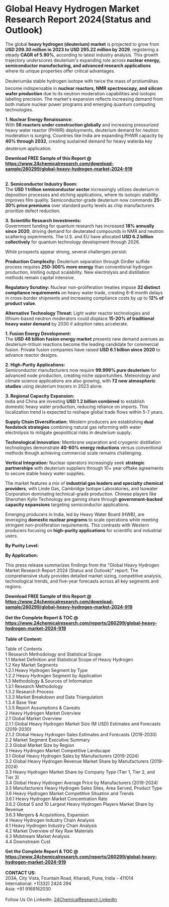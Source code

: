 <h1>Global Heavy Hydrogen Market Research Report 2024(Status and Outlook)</h1><p>The global <strong>heavy hydrogen (deuterium) market</strong> is projected to grow from <strong>USD 209.30 million in 2023 to USD 295.22 million by 2029</strong>, registering a steady <strong>CAGR of 5.90%</strong>, according to latest industry analysis. This growth trajectory underscores deuterium's expanding role across <strong>nuclear energy, semiconductor manufacturing, and advanced research applications</strong> where its unique properties offer critical advantages.</p><p>Deuteriumâa stable hydrogen isotope with twice the mass of protiumâhas become indispensable in <strong>nuclear reactors, NMR spectroscopy, and silicon wafer production</strong> due to its neutron moderation capabilities and isotopic labeling precision. The market's expansion reflects increasing demand from both mature nuclear power programs and emerging quantum computing technologies.</p><p><strong>1. Nuclear Energy Renaissance:</strong><br>
With <strong>56 reactors under construction globally</strong> and increasing pressurized heavy water reactor (PHWR) deployments, deuterium demand for neutron moderation is surging. Countries like India are expanding PHWR capacity by <strong>40% through 2032</strong>, creating sustained demand for heavy waterâa key deuterium application.</p><div><b>Download FREE Sample of this Report @ 
            <a href="https://www.24chemicalresearch.com/download-sample/260299/global-heavy-hydrogen-market-2024-919">
            https://www.24chemicalresearch.com/download-sample/260299/global-heavy-hydrogen-market-2024-919</a></b></div><br><p><strong>2. Semiconductor Industry Boom:</strong><br>
The <strong>USD 1 trillion semiconductor sector</strong> increasingly utilizes deuterium in deposition processes and etching applications, where its isotopic stability improves film quality. Semiconductor-grade deuterium now commands <strong>25-30% price premiums</strong> over standard purity levels as chip manufacturers prioritize defect reduction.</p><p><strong>3. Scientific Research Investments:</strong><br>
Government funding for quantum research has increased <strong>18% annually since 2020</strong>, driving demand for deuterated compounds in NMR and neutron scattering experiments. The U.S. and EU have allocated <strong>USD 6.2 billion collectively</strong> for quantum technology development through 2026.</p><p>While prospects appear strong, several challenges persist:</p><p><strong>Production Complexity:</strong> Deuterium separation through Girdler sulfide process requires <strong>250-300% more energy</strong> than conventional hydrogen production, limiting output scalability. New electrolysis and distillation methods remain capital intensive.</p><p><strong>Regulatory Scrutiny:</strong> Nuclear non-proliferation treaties impose <strong>32 distinct compliance requirements</strong> on heavy water trade, creating 6-8 month delays in cross-border shipments and increasing compliance costs by up to <strong>12% of product value</strong>.</p><p><strong>Alternative Technology Threat:</strong> Light water reactor technologies and lithium-based neutron moderators could displace <strong>15-20% of traditional heavy water demand</strong> by 2030 if adoption rates accelerate.</p><p><strong>1. Fusion Energy Development:</strong><br>
The <strong>USD 48 billion fusion energy market</strong> presents new demand avenues as deuterium-tritium reactions become the leading candidate for commercial fusion. Private fusion companies have raised <strong>USD 6.1 billion since 2020</strong> to advance reactor designs.</p><p><strong>2. High-Purity Applications:</strong><br>
Semiconductor manufacturers now require <strong>99.999% pure deuterium</strong> for advanced node production, creating niche opportunities. Meteorology and climate science applications are also growing, with <strong>72 new atmospheric studies</strong> using deuterium tracers in 2023 alone.</p><p><strong>3. Regional Capacity Expansion:</strong><br>
India and China are investing <strong>USD 1.2 billion combined</strong> to establish domestic heavy water production, reducing reliance on imports. This localization trend is expected to reshape global trade flows within 5-7 years.</p><p><strong>Supply Chain Diversification:</strong> Western producers are establishing <strong>dual feedstock strategies</strong> combining natural gas reforming with water electrolysis to mitigate geopolitical risks in deuterium supply.</p><p><strong>Technological Innovation:</strong> Membrane separation and cryogenic distillation technologies demonstrate <strong>40-60% energy reductions</strong> versus conventional methods though achieving commercial scale remains challenging.</p><p><strong>Vertical Integration:</strong> Nuclear operators increasingly seek <strong>strategic partnerships</strong> with deuterium suppliers through 10+ year offtake agreements to secure stable heavy water supplies.</p><p>The market features a mix of <strong>industrial gas leaders and specialty chemical providers</strong>, with Linde Gas, Cambridge Isotope Laboratories, and Isowater Corporation dominating technical-grade production. Chinese players like Shenzhen Kylin Technology are gaining share through <strong>government-backed capacity expansions</strong> targeting semiconductor applications.</p><p>Emerging producers in India, led by Heavy Water Board (HWB), are leveraging <strong>domestic nuclear programs</strong> to scale operations while meeting stringent non-proliferation requirements. This contrasts with Western producers focusing on <strong>high-purity applications</strong> for scientific and industrial users.</p><p><strong>By Purity Level:</strong></p><p><strong>By Application:</strong></p><p>This press release summarizes findings from the "Global Heavy Hydrogen Market Research Report 2024 (Status and Outlook)" report. The comprehensive study provides detailed market sizing, competitive analysis, technological trends, and five-year forecasts across all key segments and regions.</p><div><b>Download FREE Sample of this Report @ 
            <a href="https://www.24chemicalresearch.com/download-sample/260299/global-heavy-hydrogen-market-2024-919">
            https://www.24chemicalresearch.com/download-sample/260299/global-heavy-hydrogen-market-2024-919</a></b></div><br><div><b>Get the Complete Report & TOC @ 
            <a href="https://www.24chemicalresearch.com/reports/260299/global-heavy-hydrogen-market-2024-919">
            https://www.24chemicalresearch.com/reports/260299/global-heavy-hydrogen-market-2024-919</a></b></div><br>
            <b>Table of Content:</b><p>Table of Contents<br />
1 Research Methodology and Statistical Scope<br />
1.1 Market Definition and Statistical Scope of Heavy Hydrogen<br />
1.2 Key Market Segments<br />
1.2.1 Heavy Hydrogen Segment by Type<br />
1.2.2 Heavy Hydrogen Segment by Application<br />
1.3 Methodology & Sources of Information<br />
1.3.1 Research Methodology<br />
1.3.2 Research Process<br />
1.3.3 Market Breakdown and Data Triangulation<br />
1.3.4 Base Year<br />
1.3.5 Report Assumptions & Caveats<br />
2 Heavy Hydrogen Market Overview<br />
2.1 Global Market Overview<br />
2.1.1 Global Heavy Hydrogen Market Size (M USD) Estimates and Forecasts (2019-2030)<br />
2.1.2 Global Heavy Hydrogen Sales Estimates and Forecasts (2019-2030)<br />
2.2 Market Segment Executive Summary<br />
2.3 Global Market Size by Region<br />
3 Heavy Hydrogen Market Competitive Landscape<br />
3.1 Global Heavy Hydrogen Sales by Manufacturers (2019-2024)<br />
3.2 Global Heavy Hydrogen Revenue Market Share by Manufacturers (2019-2024)<br />
3.3 Heavy Hydrogen Market Share by Company Type (Tier 1, Tier 2, and Tier 3)<br />
3.4 Global Heavy Hydrogen Average Price by Manufacturers (2019-2024)<br />
3.5 Manufacturers Heavy Hydrogen Sales Sites, Area Served, Product Type<br />
3.6 Heavy Hydrogen Market Competitive Situation and Trends<br />
3.6.1 Heavy Hydrogen Market Concentration Rate<br />
3.6.2 Global 5 and 10 Largest Heavy Hydrogen Players Market Share by Revenue<br />
3.6.3 Mergers & Acquisitions, Expansion<br />
4 Heavy Hydrogen Industry Chain Analysis<br />
4.1 Heavy Hydrogen Industry Chain Analysis<br />
4.2 Market Overview of Key Raw Materials<br />
4.3 Midstream Market Analysis<br />
4.4 Downstream Cust</p><div><b>Get the Complete Report & TOC @ 
            <a href="https://www.24chemicalresearch.com/reports/260299/global-heavy-hydrogen-market-2024-919">
            https://www.24chemicalresearch.com/reports/260299/global-heavy-hydrogen-market-2024-919</a></b></div><br><b>CONTACT US:</b><br>
            203A, City Vista, Fountain Road, Kharadi, Pune, India - 411014<br>
            International: +1(332) 2424 294<br>
            Asia: +91 9169162030 <br><br>
            Follow Us On LinkedIn: <a href="https://www.linkedin.com/company/24chemicalresearch/">24ChemicalResearch LinkedIn</a>